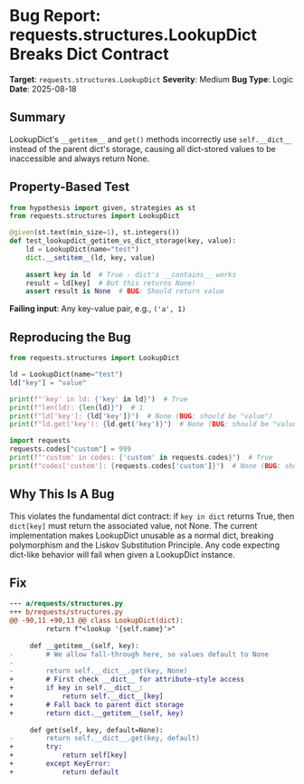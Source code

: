 # Bug Report: requests.structures.LookupDict Breaks Dict Contract

**Target**: `requests.structures.LookupDict`
**Severity**: Medium
**Bug Type**: Logic
**Date**: 2025-08-18

## Summary

LookupDict's `__getitem__` and `get()` methods incorrectly use `self.__dict__` instead of the parent dict's storage, causing all dict-stored values to be inaccessible and always return None.

## Property-Based Test

```python
from hypothesis import given, strategies as st
from requests.structures import LookupDict

@given(st.text(min_size=1), st.integers())
def test_lookupdict_getitem_vs_dict_storage(key, value):
    ld = LookupDict(name="test")
    dict.__setitem__(ld, key, value)
    
    assert key in ld  # True - dict's __contains__ works
    result = ld[key]  # But this returns None!
    assert result is None  # BUG: Should return value
```

**Failing input**: Any key-value pair, e.g., `('a', 1)`

## Reproducing the Bug

```python
from requests.structures import LookupDict

ld = LookupDict(name="test")
ld["key"] = "value"

print(f"'key' in ld: {'key' in ld}")  # True
print(f"len(ld): {len(ld)}")  # 1
print(f"ld['key']: {ld['key']}")  # None (BUG: should be "value")
print(f"ld.get('key'): {ld.get('key')}")  # None (BUG: should be "value")

import requests
requests.codes["custom"] = 999
print(f"'custom' in codes: {'custom' in requests.codes}")  # True
print(f"codes['custom']: {requests.codes['custom']}")  # None (BUG: should be 999)
```

## Why This Is A Bug

This violates the fundamental dict contract: if `key in dict` returns True, then `dict[key]` must return the associated value, not None. The current implementation makes LookupDict unusable as a normal dict, breaking polymorphism and the Liskov Substitution Principle. Any code expecting dict-like behavior will fail when given a LookupDict instance.

## Fix

```diff
--- a/requests/structures.py
+++ b/requests/structures.py
@@ -90,11 +90,13 @@ class LookupDict(dict):
         return f"<lookup '{self.name}'>"
 
     def __getitem__(self, key):
-        # We allow fall-through here, so values default to None
-        
-        return self.__dict__.get(key, None)
+        # First check __dict__ for attribute-style access
+        if key in self.__dict__:
+            return self.__dict__[key]
+        # Fall back to parent dict storage
+        return dict.__getitem__(self, key)
 
     def get(self, key, default=None):
-        return self.__dict__.get(key, default)
+        try:
+            return self[key]
+        except KeyError:
+            return default
```